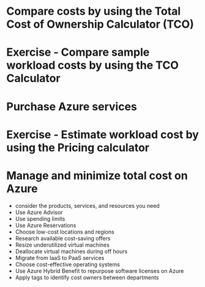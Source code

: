 # Compare costs by using the Total Cost of Ownership Calculator (TCO)

# Exercise - Compare sample workload costs by using the TCO Calculator

# Purchase Azure services

# Exercise - Estimate workload cost by using the Pricing calculator

# Manage and minimize total cost on Azure
- consider the products, services, and resources you need
- Use Azure Advisor
- Use spending limits
- Use Azure Reservations
- Choose low-cost locations and regions
- Research available cost-saving offers
- Resize underutilized virtual machines
- Deallocate virtual machines during off hours
- Migrate from IaaS to PaaS services
- Choose cost-effective operating systems
- Use Azure Hybrid Benefit to repurpose software licenses on Azure
- Apply tags to identify cost owners between departments